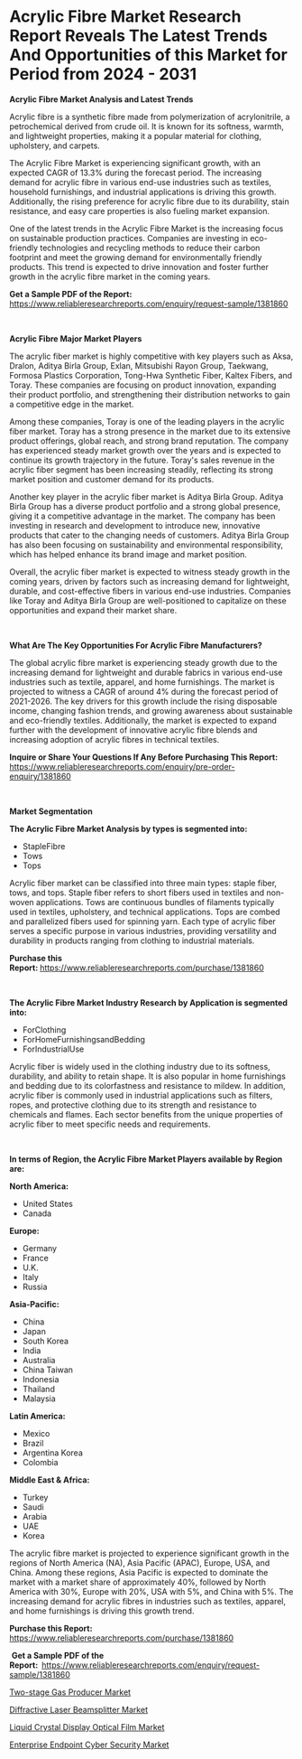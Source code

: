 <p><h1>Acrylic Fibre Market Research Report Reveals The Latest Trends And Opportunities of this Market for Period from 2024 - 2031</h1></p><p><strong>Acrylic Fibre Market Analysis and Latest Trends</strong></p>
<p><p>Acrylic fibre is a synthetic fibre made from polymerization of acrylonitrile, a petrochemical derived from crude oil. It is known for its softness, warmth, and lightweight properties, making it a popular material for clothing, upholstery, and carpets.</p><p>The Acrylic Fibre Market is experiencing significant growth, with an expected CAGR of 13.3% during the forecast period. The increasing demand for acrylic fibre in various end-use industries such as textiles, household furnishings, and industrial applications is driving this growth. Additionally, the rising preference for acrylic fibre due to its durability, stain resistance, and easy care properties is also fueling market expansion.</p><p>One of the latest trends in the Acrylic Fibre Market is the increasing focus on sustainable production practices. Companies are investing in eco-friendly technologies and recycling methods to reduce their carbon footprint and meet the growing demand for environmentally friendly products. This trend is expected to drive innovation and foster further growth in the acrylic fibre market in the coming years.</p></p>
<p><strong>Get a Sample PDF of the Report:&nbsp;</strong> <a href="https://www.reliableresearchreports.com/enquiry/request-sample/1381860">https://www.reliableresearchreports.com/enquiry/request-sample/1381860</a></p>
<p>&nbsp;</p>
<p><strong>Acrylic Fibre Major Market Players</strong></p>
<p><p>The acrylic fiber market is highly competitive with key players such as Aksa, Dralon, Aditya Birla Group, Exlan, Mitsubishi Rayon Group, Taekwang, Formosa Plastics Corporation, Tong-Hwa Synthetic Fiber, Kaltex Fibers, and Toray. These companies are focusing on product innovation, expanding their product portfolio, and strengthening their distribution networks to gain a competitive edge in the market.</p><p>Among these companies, Toray is one of the leading players in the acrylic fiber market. Toray has a strong presence in the market due to its extensive product offerings, global reach, and strong brand reputation. The company has experienced steady market growth over the years and is expected to continue its growth trajectory in the future. Toray's sales revenue in the acrylic fiber segment has been increasing steadily, reflecting its strong market position and customer demand for its products.</p><p>Another key player in the acrylic fiber market is Aditya Birla Group. Aditya Birla Group has a diverse product portfolio and a strong global presence, giving it a competitive advantage in the market. The company has been investing in research and development to introduce new, innovative products that cater to the changing needs of customers. Aditya Birla Group has also been focusing on sustainability and environmental responsibility, which has helped enhance its brand image and market position.</p><p>Overall, the acrylic fiber market is expected to witness steady growth in the coming years, driven by factors such as increasing demand for lightweight, durable, and cost-effective fibers in various end-use industries. Companies like Toray and Aditya Birla Group are well-positioned to capitalize on these opportunities and expand their market share.</p></p>
<p>&nbsp;</p>
<p><strong>What Are The Key Opportunities For Acrylic Fibre Manufacturers?</strong></p>
<p><p>The global acrylic fibre market is experiencing steady growth due to the increasing demand for lightweight and durable fabrics in various end-use industries such as textile, apparel, and home furnishings. The market is projected to witness a CAGR of around 4% during the forecast period of 2021-2026. The key drivers for this growth include the rising disposable income, changing fashion trends, and growing awareness about sustainable and eco-friendly textiles. Additionally, the market is expected to expand further with the development of innovative acrylic fibre blends and increasing adoption of acrylic fibres in technical textiles.</p></p>
<p><strong>Inquire or Share Your Questions If Any Before Purchasing This Report:</strong> <a href="https://www.reliableresearchreports.com/enquiry/pre-order-enquiry/1381860">https://www.reliableresearchreports.com/enquiry/pre-order-enquiry/1381860</a></p>
<p>&nbsp;</p>
<p><strong>Market Segmentation</strong></p>
<p><strong>The Acrylic Fibre Market Analysis by types is segmented into:</strong></p>
<p><ul><li>StapleFibre</li><li>Tows</li><li>Tops</li></ul></p>
<p><p>Acrylic fiber market can be classified into three main types: staple fiber, tows, and tops. Staple fiber refers to short fibers used in textiles and non-woven applications. Tows are continuous bundles of filaments typically used in textiles, upholstery, and technical applications. Tops are combed and parallelized fibers used for spinning yarn. Each type of acrylic fiber serves a specific purpose in various industries, providing versatility and durability in products ranging from clothing to industrial materials.</p></p>
<p><strong>Purchase this Report:&nbsp;</strong><a href="https://www.reliableresearchreports.com/purchase/1381860">https://www.reliableresearchreports.com/purchase/1381860</a></p>
<p>&nbsp;</p>
<p><strong>The Acrylic Fibre Market Industry Research by Application is segmented into:</strong></p>
<p><ul><li>ForClothing</li><li>ForHomeFurnishingsandBedding</li><li>ForIndustrialUse</li></ul></p>
<p><p>Acrylic fiber is widely used in the clothing industry due to its softness, durability, and ability to retain shape. It is also popular in home furnishings and bedding due to its colorfastness and resistance to mildew. In addition, acrylic fiber is commonly used in industrial applications such as filters, ropes, and protective clothing due to its strength and resistance to chemicals and flames. Each sector benefits from the unique properties of acrylic fiber to meet specific needs and requirements.</p></p>
<p>&nbsp;</p>
<p><strong>In terms of Region, the Acrylic Fibre Market Players available by Region are:</strong></p>
<p>
    <p> <strong> North America: </strong>
        <ul>
            <li>United States</li>
            <li>Canada</li>
        </ul>
        </p> 
    <p> <strong> Europe: </strong>
        <ul>
            <li>Germany</li>
            <li>France</li>
            <li>U.K.</li>
            <li>Italy</li>
            <li>Russia</li>
        </ul>
        </p> 
    <p> <strong> Asia-Pacific: </strong>
        <ul>
            <li>China</li>
            <li>Japan</li>
            <li>South Korea</li>
            <li>India</li>
            <li>Australia</li>
            <li>China Taiwan</li>
            <li>Indonesia</li>
            <li>Thailand</li>
            <li>Malaysia</li>
        </ul>
        </p> 
    <p> <strong> Latin America: </strong>
        <ul>
            <li>Mexico</li>
            <li>Brazil</li>
            <li>Argentina Korea</li>
            <li>Colombia</li>
        </ul>
        </p> 
    <p> <strong> Middle East & Africa: </strong>
        <ul>
            <li>Turkey</li>
            <li>Saudi</li>
            <li>Arabia</li>
            <li>UAE</li>
            <li>Korea</li>
        </ul>
    </p>
    </p>
<p><p>The acrylic fibre market is projected to experience significant growth in the regions of North America (NA), Asia Pacific (APAC), Europe, USA, and China. Among these regions, Asia Pacific is expected to dominate the market with a market share of approximately 40%, followed by North America with 30%, Europe with 20%, USA with 5%, and China with 5%. The increasing demand for acrylic fibres in industries such as textiles, apparel, and home furnishings is driving this growth trend.</p></p>
<p><strong>Purchase this Report: </strong><a href="https://www.reliableresearchreports.com/purchase/1381860">https://www.reliableresearchreports.com/purchase/1381860</a></p>
<p>&nbsp;<strong>Get a Sample PDF of the Report:&nbsp;&nbsp;</strong><a href="https://www.reliableresearchreports.com/enquiry/request-sample/1381860">https://www.reliableresearchreports.com/enquiry/request-sample/1381860</a></p>
<p><strong></strong></p>
<p><p><a href="https://view.publitas.com/reportprime-1/two-stage-gas-producer-market-with-the-goal-of-estimating-the-market-size-and-future-growth-potential-of-various-market-segments-based-on-component-applications-end-user-and-region/">Two-stage Gas Producer Market</a></p><p><a href="https://view.publitas.com/reportprime-1/diffractive-laser-beamsplitter-market-provides-detailed-segmentation-of-this-market-based-on-type-application-and-region-and-forecast-for-the-period-from-2023-2030/">Diffractive Laser Beamsplitter Market</a></p><p><a href="https://view.publitas.com/reportprime-1/liquid-crystal-display-optical-film-market-size-market-share-and-global-market-analysis-report-2023-2030/">Liquid Crystal Display Optical Film Market</a></p><p><a href="https://butternut-bug-553.notion.site/Enterprise-Endpoint-Cyber-Security-Market-with-the-goal-of-estimating-the-market-size-and-future-gro-bd376d49086d489da36a2ef05540fd0c">Enterprise Endpoint Cyber Security Market</a></p></p>